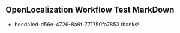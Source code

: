 ## OpenLocalization Workflow Test MarkDown
* becda1ed-d56e-4726-8a9f-771750fa7853 
thanks!<!--HONumber=Mar16_HO3-->
